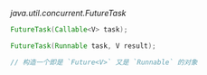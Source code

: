 *java.util.concurrent.FutureTask<V>*
```java
FutureTask(Callable<V> task);

FutureTask(Runnable task, V result);

// 构造一个即是 `Future<V>` 又是 `Runnable` 的对象

```